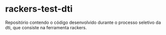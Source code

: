 # rackers-test-dti
Repositório contendo o código desenvolvido durante o processo seletivo da dti, que consiste na ferramenta rackers.
